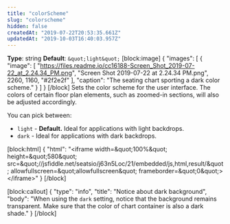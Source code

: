 ```yaml
---
title: "colorScheme"
slug: "colorscheme"
hidden: false
createdAt: "2019-07-22T20:53:35.661Z"
updatedAt: "2019-10-03T16:40:03.957Z"
---
```

**Type**: string
**Default**: `&quot;light&quot;`
[block:image]
{
  &quot;images&quot;: [
    {
      &quot;image&quot;: [
        &quot;https://files.readme.io/cc16188-Screen_Shot_2019-07-22_at_2.24.34_PM.png&quot;,
        &quot;Screen Shot 2019-07-22 at 2.24.34 PM.png&quot;,
        2260,
        1160,
        &quot;#2f2e2f&quot;
      ],
      &quot;caption&quot;: &quot;The seating chart sporting a dark color scheme.&quot;
    }
  ]
}
[/block]
Sets the color scheme for the user interface. The colors of certain floor plan elements, such as zoomed-in sections, will also be adjusted accordingly.

You can pick between:

- `light` - **Default.** Ideal for applications with light backdrops.
- `dark` - Ideal for applications with dark backdrops.

[block:html]
{
  &quot;html&quot;: &quot;&lt;iframe width=\&quot;100%\&quot; height=\&quot;580\&quot; src=\&quot;//jsfiddle.net/seatsio/j63n5Loc/21/embedded/js,html,result/\&quot; allowfullscreen=\&quot;allowfullscreen\&quot; frameborder=\&quot;0\&quot;&gt;&lt;/iframe&gt;&quot;
}
[/block]

[block:callout]
{
  &quot;type&quot;: &quot;info&quot;,
  &quot;title&quot;: &quot;Notice about dark background&quot;,
  &quot;body&quot;: &quot;When using the `dark` setting, notice that the background remains transparent. Make sure that the color of chart container is also a dark shade.&quot;
}
[/block]
